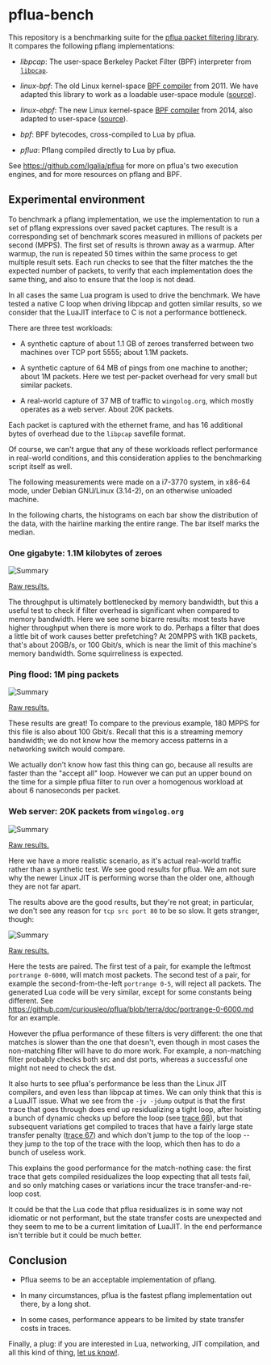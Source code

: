 # pflua-bench

This repository is a benchmarking suite for the [pflua packet filtering
library](https://github.com/Igalia/pflua).  It compares the following
pflang implementations:

* _libpcap_: The user-space Berkeley Packet Filter (BPF) interpreter
  from [`libpcap`](https://github.com/the-tcpdump-group/libpcap).

* _linux-bpf_: The old Linux kernel-space [BPF
   compiler](http://lwn.net/Articles/437981/) from 2011.  We have
   adapted this library to work as a loadable user-space module
   ([source](https://github.com/curiousleo/pflua-bench/tree/terra/linux-bpf-jit)).

* _linux-ebpf_: The new Linux kernel-space [BPF
   compiler](http://lwn.net/Articles/599755/) from 2014, also adapted to
   user-space
   ([source](https://github.com/curiousleo/pflua-bench/tree/terra/linux-ebpf-jit)).

* _bpf_: BPF bytecodes, cross-compiled to Lua by pflua.

* _pflua_: Pflang compiled directly to Lua by pflua.

See https://github.com/Igalia/pflua for more on pflua's two execution
engines, and for more resources on pflang and BPF.

## Experimental environment

To benchmark a pflang implementation, we use the implementation to run a
set of pflang expressions over saved packet captures.  The result is a
corresponding set of benchmark scores measured in millions of packets
per second (MPPS).  The first set of results is thrown away as a warmup.
After warmup, the run is repeated 50 times within the same process to
get multiple result sets.  Each run checks to see that the filter
matches the the expected number of packets, to verify that each
implementation does the same thing, and also to ensure that the loop is
not dead.

In all cases the same Lua program is used to drive the benchmark.  We
have tested a native C loop when driving libpcap and gotten similar
results, so we consider that the LuaJIT interface to C is not a
performance bottleneck.

There are three test workloads:

* A synthetic capture of about 1.1 GB of zeroes transferred between two
  machines over TCP port 5555; about 1.1M packets.

* A synthetic capture of 64 MB of pings from one machine to another;
  about 1M packets.  Here we test per-packet overhead for very small but
  similar packets.

* A real-world capture of 37 MB of traffic to `wingolog.org`, which
  mostly operates as a web server.  About 20K packets.

Each packet is captured with the ethernet frame, and has 16 additional
bytes of overhead due to the `libpcap` savefile format.

Of course, we can't argue that any of these workloads reflect
performance in real-world conditions, and this consideration applies to
the benchmarking script itself as well.

The following measurements were made on a i7-3770 system, in x86-64
mode, under Debian GNU/Linux (3.14-2), on an otherwise unloaded machine.

In the following charts, the histograms on each bar show the
distribution of the data, with the hairline marking the entire range.
The bar itself marks the median.

### One gigabyte: 1.1M kilobytes of zeroes

![Summary](https://raw.githubusercontent.com/curiousleo/pflua-bench/terra/results/1gb-1kb-tcp-port-5555/1gb-1kb-tcp-port-5555.png)

[Raw results.](https://github.com/curiousleo/pflua-bench/tree/terra/results/1gb-1kb-tcp-port-5555)

The throughput is ultimately bottlenecked by memory bandwidth, but this
a useful test to check if filter overhead is significant when compared
to memory bandwidth.  Here we see some bizarre results: most tests have
higher throughput when there is more work to do.  Perhaps a filter that
does a little bit of work causes better prefetching?  At 20MPPS with 1KB
packets, that's about 20GB/s, or 100 Gbit/s, which is near the limit of
this machine's memory bandwidth.  Some squirreliness is expected.

### Ping flood: 1M ping packets

![Summary](https://raw.githubusercontent.com/curiousleo/pflua-bench/terra/results/ping-flood/ping-flood.png)

[Raw results.](https://github.com/curiousleo/pflua-bench/tree/terra/results/ping-flood)

These results are great!  To compare to the previous example, 180 MPPS
for this file is also about 100 Gbit/s.  Recall that this is a streaming
memory bandwidth; we do not know how the memory access patterns in a
networking switch would compare.

We actually don't know how fast this thing can go, because all results
are faster than the "accept all" loop.  However we can put an upper
bound on the time for a simple pflua filter to run over a homogenous
workload at about 6 nanoseconds per packet.

### Web server: 20K packets from `wingolog.org`

![Summary](https://raw.githubusercontent.com/curiousleo/pflua-bench/terra/results/wingolog.org-1/wingolog.org-1.png)

[Raw results.](https://github.com/curiousleo/pflua-bench/tree/terra/results/wingolog.org-1)

Here we have a more realistic scenario, as it's actual real-world
traffic rather than a synthetic test.  We see good results for pflua.
We am not sure why the newer Linux JIT is performing worse than the
older one, although they are not far apart.

The results above are the good results, but they're not great; in
particular, we don't see any reason for `tcp src port 80` to be so slow.
It gets stranger, though:

![Summary](https://raw.githubusercontent.com/curiousleo/pflua-bench/terra/results/wingolog.org-2/wingolog.org-2.png)

[Raw results.](https://github.com/curiousleo/pflua-bench/tree/terra/results/wingolog.org-2)

Here the tests are paired.  The first test of a pair, for example the
leftmost `portrange 0-6000`, will match most packets.  The second test
of a pair, for example the second-from-the-left `portrange 0-5`, will
reject all packets.  The generated Lua code will be very similar, except
for some constants being different.  See
https://github.com/curiousleo/pflua/blob/terra/doc/portrange-0-6000.md for
an example.

However the pflua performance of these filters is very different: the
one that matches is slower than the one that doesn't, even though in
most cases the non-matching filter will have to do more work.  For
example, a non-matching filter probably checks both src and dst ports,
whereas a successful one might not need to check the dst.

It also hurts to see pflua's performance be less than the Linux JIT
compilers, and even less than libpcap at times.  We can only think that
this is a LuaJIT issue.  What we see from the `-jv -jdump` output is that
the first trace that goes through does end up residualizing a tight
loop, after hoisting a bunch of dynamic checks up before the loop (see
[trace
66](https://github.com/curiousleo/pflua-bench/blob/terra/results/wingolog.org-2/trace.md#66-inner-loop)),
but that subsequent variations get compiled to traces that have a fairly
large state transfer penalty ([trace
67](https://github.com/curiousleo/pflua-bench/blob/terra/results/wingolog.org-2/trace.md#67-second-port-test))
and which don't jump to the top of the loop -- they jump to the top of
the trace with the loop, which then has to do a bunch of useless work.

This explains the good performance for the match-nothing case: the first
trace that gets compiled residualizes the loop expecting that all tests
fail, and so only matching cases or variations incur the trace
transfer-and-re-loop cost.

It could be that the Lua code that pflua residualizes is in some way not
idiomatic or not performant, but the state transfer costs are unexpected
and they seem to me to be a current limitation of LuaJIT.  In the end
performance isn't terrible but it could be much better.

## Conclusion

* Pflua seems to be an acceptable implementation of pflang.

* In many circumstances, pflua is the fastest pflang implementation out
  there, by a long shot.

* In some cases, performance appears to be limited by state transfer
  costs in traces.

Finally, a plug: if you are interested in Lua, networking, JIT
compilation, and all this kind of thing, [let us
know!](https://github.com/Igalia/pflua#authors).
